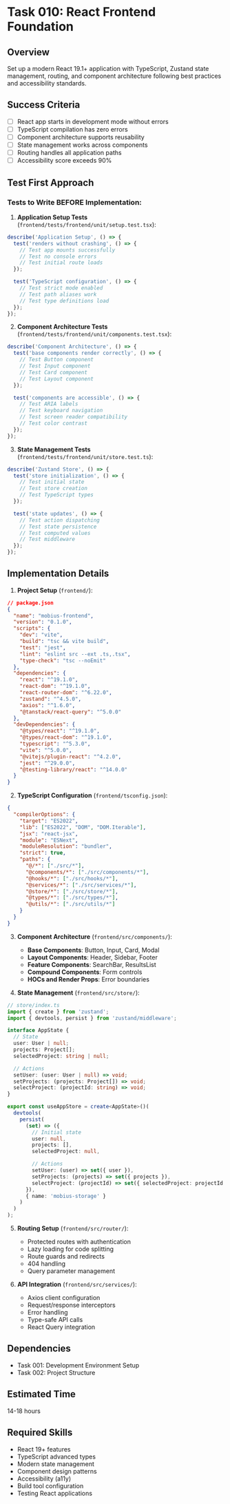 # Task 010: React Frontend Foundation

## Overview
Set up a modern React 19.1+ application with TypeScript, Zustand state management, routing, and component architecture following best practices and accessibility standards.

## Success Criteria
- [ ] React app starts in development mode without errors
- [ ] TypeScript compilation has zero errors
- [ ] Component architecture supports reusability
- [ ] State management works across components
- [ ] Routing handles all application paths
- [ ] Accessibility score exceeds 90%

## Test First Approach

### Tests to Write BEFORE Implementation:

1. **Application Setup Tests** (`frontend/tests/frontend/unit/setup.test.tsx`):
```typescript
describe('Application Setup', () => {
  test('renders without crashing', () => {
    // Test app mounts successfully
    // Test no console errors
    // Test initial route loads
  });

  test('TypeScript configuration', () => {
    // Test strict mode enabled
    // Test path aliases work
    // Test type definitions load
  });
});
```

2. **Component Architecture Tests** (`frontend/tests/frontend/unit/components.test.tsx`):
```typescript
describe('Component Architecture', () => {
  test('base components render correctly', () => {
    // Test Button component
    // Test Input component
    // Test Card component
    // Test Layout component
  });

  test('components are accessible', () => {
    // Test ARIA labels
    // Test keyboard navigation
    // Test screen reader compatibility
    // Test color contrast
  });
});
```

3. **State Management Tests** (`frontend/tests/frontend/unit/store.test.ts`):
```typescript
describe('Zustand Store', () => {
  test('store initialization', () => {
    // Test initial state
    // Test store creation
    // Test TypeScript types
  });

  test('state updates', () => {
    // Test action dispatching
    // Test state persistence
    // Test computed values
    // Test middleware
  });
});
```

## Implementation Details

1. **Project Setup** (`frontend/`):
```json
// package.json
{
  "name": "mobius-frontend",
  "version": "0.1.0",
  "scripts": {
    "dev": "vite",
    "build": "tsc && vite build",
    "test": "jest",
    "lint": "eslint src --ext .ts,.tsx",
    "type-check": "tsc --noEmit"
  },
  "dependencies": {
    "react": "^19.1.0",
    "react-dom": "^19.1.0",
    "react-router-dom": "^6.22.0",
    "zustand": "^4.5.0",
    "axios": "^1.6.0",
    "@tanstack/react-query": "^5.0.0"
  },
  "devDependencies": {
    "@types/react": "^19.1.0",
    "@types/react-dom": "^19.1.0",
    "typescript": "^5.3.0",
    "vite": "^5.0.0",
    "@vitejs/plugin-react": "^4.2.0",
    "jest": "^29.0.0",
    "@testing-library/react": "^14.0.0"
  }
}
```

2. **TypeScript Configuration** (`frontend/tsconfig.json`):
```json
{
  "compilerOptions": {
    "target": "ES2022",
    "lib": ["ES2022", "DOM", "DOM.Iterable"],
    "jsx": "react-jsx",
    "module": "ESNext",
    "moduleResolution": "bundler",
    "strict": true,
    "paths": {
      "@/*": ["./src/*"],
      "@components/*": ["./src/components/*"],
      "@hooks/*": ["./src/hooks/*"],
      "@services/*": ["./src/services/*"],
      "@store/*": ["./src/store/*"],
      "@types/*": ["./src/types/*"],
      "@utils/*": ["./src/utils/*"]
    }
  }
}
```

3. **Component Architecture** (`frontend/src/components/`):
   - **Base Components**: Button, Input, Card, Modal
   - **Layout Components**: Header, Sidebar, Footer
   - **Feature Components**: SearchBar, ResultsList
   - **Compound Components**: Form controls
   - **HOCs and Render Props**: Error boundaries

4. **State Management** (`frontend/src/store/`):
```typescript
// store/index.ts
import { create } from 'zustand';
import { devtools, persist } from 'zustand/middleware';

interface AppState {
  // State
  user: User | null;
  projects: Project[];
  selectedProject: string | null;

  // Actions
  setUser: (user: User | null) => void;
  setProjects: (projects: Project[]) => void;
  selectProject: (projectId: string) => void;
}

export const useAppStore = create<AppState>()(
  devtools(
    persist(
      (set) => ({
        // Initial state
        user: null,
        projects: [],
        selectedProject: null,

        // Actions
        setUser: (user) => set({ user }),
        setProjects: (projects) => set({ projects }),
        selectProject: (projectId) => set({ selectedProject: projectId }),
      }),
      { name: 'mobius-storage' }
    )
  )
);
```

5. **Routing Setup** (`frontend/src/router/`):
   - Protected routes with authentication
   - Lazy loading for code splitting
   - Route guards and redirects
   - 404 handling
   - Query parameter management

6. **API Integration** (`frontend/src/services/`):
   - Axios client configuration
   - Request/response interceptors
   - Error handling
   - Type-safe API calls
   - React Query integration

## Dependencies
- Task 001: Development Environment Setup
- Task 002: Project Structure

## Estimated Time
14-18 hours

## Required Skills
- React 19+ features
- TypeScript advanced types
- Modern state management
- Component design patterns
- Accessibility (a11y)
- Build tool configuration
- Testing React applications
